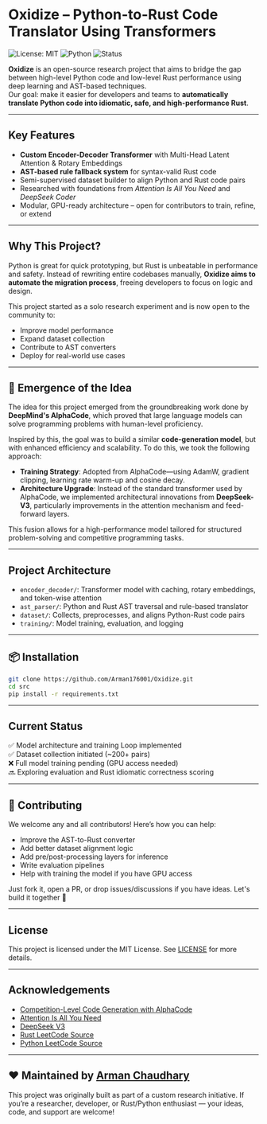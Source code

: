 # Oxidize – Python-to-Rust Code Translator Using Transformers

![License: MIT](https://img.shields.io/badge/License-MIT-yellow.svg)
![Python](https://img.shields.io/badge/Python-3.10%2B-blue.svg)
![Status](https://img.shields.io/badge/Status-Under_Development-orange)


**Oxidize** is an open-source research project that aims to bridge the gap between high-level Python code and low-level Rust performance using deep learning and AST-based techniques.  
Our goal: make it easier for developers and teams to **automatically translate Python code into idiomatic, safe, and high-performance Rust**.

---

## Key Features

- **Custom Encoder-Decoder Transformer** with Multi-Head Latent Attention & Rotary Embeddings  
- **AST-based rule fallback system** for syntax-valid Rust code  
- Semi-supervised dataset builder to align Python and Rust code pairs  
- Researched with foundations from *Attention Is All You Need* and *DeepSeek Coder*  
- Modular, GPU-ready architecture – open for contributors to train, refine, or extend

---

## Why This Project?

Python is great for quick prototyping, but Rust is unbeatable in performance and safety. Instead of rewriting entire codebases manually, **Oxidize aims to automate the migration process**, freeing developers to focus on logic and design.

This project started as a solo research experiment and is now open to the community to:
- Improve model performance
- Expand dataset collection
- Contribute to AST converters
- Deploy for real-world use cases

---
## 🚀 Emergence of the Idea

The idea for this project emerged from the groundbreaking work done by **DeepMind's AlphaCode**, which proved that large language models can solve programming problems with human-level proficiency. 

Inspired by this, the goal was to build a similar **code-generation model**, but with enhanced efficiency and scalability. To do this, we took the following approach:
- **Training Strategy**: Adopted from AlphaCode—using AdamW, gradient clipping, learning rate warm-up and cosine decay.
- **Architecture Upgrade**: Instead of the standard transformer used by AlphaCode, we implemented architectural innovations from **DeepSeek-V3**, particularly improvements in the attention mechanism and feed-forward layers.

This fusion allows for a high-performance model tailored for structured problem-solving and competitive programming tasks.

---

## Project Architecture

- `encoder_decoder/`: Transformer model with caching, rotary embeddings, and token-wise attention  
- `ast_parser/`: Python and Rust AST traversal and rule-based translator  
- `dataset/`: Collects, preprocesses, and aligns Python-Rust code pairs  
- `training/`: Model training, evaluation, and logging  

---
## 📦 Installation

```bash
git clone https://github.com/Arman176001/Oxidize.git
cd src
pip install -r requirements.txt
```

---

## Current Status

✅ Model architecture and training Loop implemented  
✅ Dataset collection initiated (~200+ pairs)  
❌ Full model training pending (GPU access needed)  
🔜 Exploring evaluation and Rust idiomatic correctness scoring

---

## 👐 Contributing

We welcome any and all contributors! Here’s how you can help:

- Improve the AST-to-Rust converter  
- Add better dataset alignment logic  
- Add pre/post-processing layers for inference  
- Write evaluation pipelines  
- Help with training the model if you have GPU access

Just fork it, open a PR, or drop issues/discussions if you have ideas. Let's build it together 🚀

---

## License

This project is licensed under the MIT License. See [LICENSE](./LICENSE) for more details.

---

## Acknowledgements

- [Competition-Level Code Generation with AlphaCode](https://arxiv.org/pdf/2203.07814)
- [Attention Is All You Need](https://arxiv.org/abs/1706.03762)
- [DeepSeek V3](https://arxiv.org/pdf/2412.19437)
- [Rust LeetCode Source](https://github.com/warycat/rustgym)
- [Python LeetCode Source](https://github.com/Garvit244/Leetcode)

---

## ❤️ Maintained by [Arman Chaudhary](https://github.com/Arman176001)

This project was originally built as part of a custom research initiative. If you’re a researcher, developer, or Rust/Python enthusiast — your ideas, code, and support are welcome!

